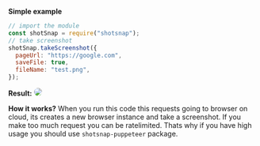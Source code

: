 **Simple example**

```javascript
// import the module
const shotSnap = require("shotsnap");
// take screenshot
shotSnap.takeScreenshot({
  pageUrl: "https://google.com",
  saveFile: true,
  fileName: "test.png",
});
```

**Result:**
<img src="https://i.ibb.co/W6JKvnz/screenshot-1.png" style="border-radius:20px;"/>

**How it works?**
When you run this code this requests going to browser on cloud, its creates a new browser instance and take a screenshot.
If you make too much request you can be ratelimited. Thats why if you have high usage you should use `shotsnap-puppeteer` package.

```

```
